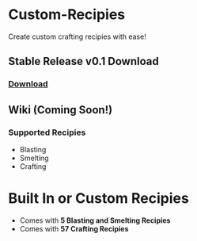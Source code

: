 # Custom-Recipies
Create custom crafting recipies with ease!

## Stable Release v0.1 Download
### [Download](https://github.com/agentsix1/Custom-Recipes/releases/tag/Stable)  



## Wiki (Coming Soon!)

### Supported Recipies
- Blasting
- Smelting
- Crafting

# Built In or Custom Recipies
- Comes with **5 Blasting and Smelting Recipies**
- Comes with **57 Crafting Recipies** 
